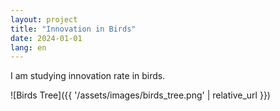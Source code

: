 ```yaml
---
layout: project
title: "Innovation in Birds"
date: 2024-01-01
lang: en
---
```


I am studying innovation rate in birds.

![Birds Tree]({{ '/assets/images/birds_tree.png' | relative_url }})
